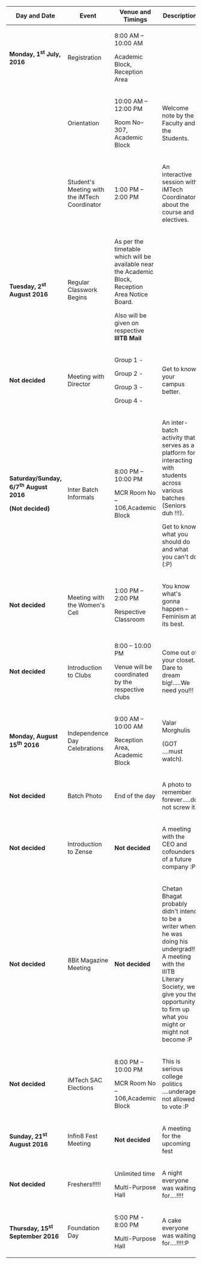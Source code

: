 <table class="table">
<colgroup>
<col width="25%" />
<col width="25%" />
<col width="25%" />
<col width="25%" />
</colgroup>
<thead>
<tr class="header">
<th><strong>Day and Date</strong></th>
<th><strong>Event</strong></th>
<th><strong>Venue and Timings</strong></th>
<th><strong>Description</strong></th>
</tr>
</thead>
<tbody>
<tr class="odd">
<td><p><strong>Monday, 1</strong><sup><strong>st</strong></sup> <strong>July, 2016</strong></p></td>
<td><p>Registration</p></td>
<td><p>8:00 AM – 10:00 AM</p>
<p>Academic Block, Reception Area</p></td>
<td></td>
</tr>
<tr class="even">
<td></td>
<td><p>Orientation</p></td>
<td><p>10:00 AM – 12:00 PM</p>
<p>Room No– 307, Academic Block</p></td>
<td><p>Welcome note by the Faculty and the Students.</p></td>
</tr>
<tr class="odd">
<td></td>
<td><p>Student's Meeting with the iMTech Coordinator</p></td>
<td><p>1:00 PM – 2:00 PM</p></td>
<td><p>An interactive session with iMTech Coordinator about the course and electives.</p></td>
</tr>
<tr class="even">
<td><p><strong>Tuesday, 2</strong><sup><strong>st</strong></sup> <strong>August 2016</strong></p></td>
<td><p>Regular Classwork Begins</p></td>
<td><p>As per the timetable which will be available near the Academic Block, Reception Area Notice Board.</p>
<p>Also will be given on respective <strong>IIITB Mail</strong></p></td>
<td></td>
</tr>
<tr class="odd">
<td><p><strong>Not decided</strong></p></td>
<td><p>Meeting with Director</p></td>
<td><p>Group 1 -</p>
<p>Group 2 -</p>
<p>Group 3 -</p>
<p>Group 4 -</p></td>
<td><p>Get to know your campus better.</p></td>
</tr>
<tr class="even">
<td><p><strong>Saturday/Sunday, 6/7</strong><sup><strong>th</strong></sup> <strong>August 2016</strong></p>
<p><strong>(Not decided)</strong></p></td>
<td><p>Inter Batch Informals</p></td>
<td><p>8:00 PM – 10:00 PM</p>
<p>MCR Room No – 106,Academic Block</p></td>
<td><p>An inter-batch activity that serves as a platform for interacting with students across various batches (Seniors duh !!!).</p>
<p>Get to know what you should do and what you can't do (:P)</p></td>
</tr>
<tr class="odd">
<td><p><strong>Not decided</strong></p></td>
<td><p>Meeting with the Women's Cell</p></td>
<td><p>1:00 PM – 2:00 PM</p>
<p>Respective Classroom</p></td>
<td><p>You know what's gonna happen – Feminism at its best.</p></td>
</tr>
<tr class="even">
<td><p><strong>Not decided</strong></p></td>
<td><p>Introduction to Clubs</p></td>
<td><p>8:00 – 10:00 PM</p>
<p>Venue will be coordinated by the respective clubs</p></td>
<td><p>Come out of your closet. Dare to dream big!.....We need you!!!</p></td>
</tr>
<tr class="odd">
<td><p><strong>Monday, August 15</strong><sup><strong>th</strong></sup> <strong>2016</strong></p></td>
<td><p>Independence Day Celebrations</p></td>
<td><p>9:00 AM – 10:00 AM</p>
<p>Reception Area, Academic Block</p></td>
<td><p>Valar Morghulis</p>
<p>(GOT ....must watch).</p></td>
</tr>
<tr class="even">
<td><p><strong>Not decided</strong></p></td>
<td><p>Batch Photo</p></td>
<td><p>End of the day</p></td>
<td><p>A photo to remember forever.....do not screw it.</p></td>
</tr>
<tr class="odd">
<td><p><strong>Not decided</strong></p></td>
<td><p>Introduction to Zense</p></td>
<td><p><strong>Not decided</strong></p></td>
<td><p>A meeting with the CEO and cofounders of a future company :P</p></td>
</tr>
<tr class="even">
<td><p><strong>Not decided</strong></p></td>
<td><p>8Bit Magazine Meeting</p></td>
<td><p><strong>Not decided</strong></p></td>
<td><p>Chetan Bhagat probably didn't intend to be a writer when he was doing his undergrad!! A meeting with the IIITB Literary Society, we give you the opportunity to firm up what you might or might not become :P</p></td>
</tr>
<tr class="odd">
<td><p><strong>Not decided</strong></p></td>
<td><p>iMTech SAC Elections</p></td>
<td><p>8:00 PM – 10:00 PM</p>
<p>MCR Room No – 106,Academic Block</p></td>
<td><p>This is serious college politics ....underage not allowed to vote :P</p></td>
</tr>
<tr class="even">
<td><p><strong>Sunday, 21</strong><sup><strong>st</strong></sup> <strong>August 2016</strong></p></td>
<td><p>Infin8 Fest Meeting</p></td>
<td><p><strong>Not decided</strong></p></td>
<td><p>A meeting for the upcoming fest</p></td>
</tr>
<tr class="odd">
<td><p><strong>Not decided</strong></p></td>
<td><p>Freshers!!!!!</p></td>
<td><p>Unlimited time</p>
<p>Multi-Purpose Hall</p></td>
<td><p>A night everyone was waiting for....!!!!</p></td>
</tr>
<tr class="even">
<td><p><strong>Thursday, 15</strong><sup><strong>st</strong></sup> <strong>September 2016</strong></p></td>
<td><p>Foundation Day</p></td>
<td><p>5:00 PM - 8:00 PM</p>
<p>Multi-Purpose Hall</p></td>
<td><p>A cake everyone was waiting for....!!!!:P</p></td>
</tr>
</tbody>
</table>
